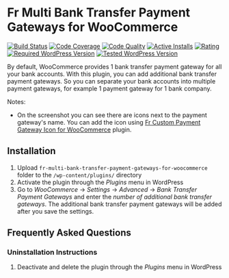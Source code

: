 # Fr Multi Bank Transfer Payment Gateways for WooCommerce #

[![Build Status](https://travis-ci.org/fahrirusliyadi/fr-multi-bank-transfer-payment-gateways-for-woocommerce.svg?branch=master)](https://travis-ci.org/fahrirusliyadi/fr-multi-bank-transfer-payment-gateways-for-woocommerce "Build Status")
[![Code Coverage](https://scrutinizer-ci.com/g/fahrirusliyadi/fr-multi-bank-transfer-payment-gateways-for-woocommerce/badges/coverage.png?b=master)](https://scrutinizer-ci.com/g/fahrirusliyadi/fr-multi-bank-transfer-payment-gateways-for-woocommerce/?branch=master "Code Coverage")
[![Code Quality](https://scrutinizer-ci.com/g/fahrirusliyadi/fr-multi-bank-transfer-payment-gateways-for-woocommerce/badges/quality-score.png?b=master)](https://scrutinizer-ci.com/g/fahrirusliyadi/fr-multi-bank-transfer-payment-gateways-for-woocommerce/?branch=master "Code Quality")
[![Active Installs](https://img.shields.io/wordpress/plugin/installs/fr-multi-bank-transfer-payment-gateways-for-woocommerce.svg)](http://wordpress.org/plugins/fr-multi-bank-transfer-payment-gateways-for-woocommerce/ "Active Installs")
[![Rating](https://img.shields.io/wordpress/plugin/stars/fr-multi-bank-transfer-payment-gateways-for-woocommerce.svg)](http://wordpress.org/plugins/fr-multi-bank-transfer-payment-gateways-for-woocommerce/ "Rating")
[![Required WordPress Version](https://img.shields.io/wordpress/plugin/wp-version/fr-multi-bank-transfer-payment-gateways-for-woocommerce.svg)](http://wordpress.org/plugins/fr-multi-bank-transfer-payment-gateways-for-woocommerce/ "Required WordPress Version")
[![Tested WordPress Version](https://img.shields.io/wordpress/plugin/tested/fr-multi-bank-transfer-payment-gateways-for-woocommerce.svg)](http://wordpress.org/plugins/fr-multi-bank-transfer-payment-gateways-for-woocommerce/ "Tested WordPress Version")

By default, WooCommerce provides 1 bank transfer payment gateway for all your bank accounts. With this plugin, you can add additional bank transfer payment gateways. So you can separate your bank accounts into multiple payment gateways, for example 1 payment gateway for 1 bank company.

Notes:
- On the screenshot you can see there are icons next to the payment gateway's name. You can add the icon using [Fr Custom Payment Gateway Icon for WooCommerce](https://wordpress.org/plugins/fr-custom-payment-gateway-icon-for-woocommerce/) plugin.

## Installation ##

1. Upload `fr-multi-bank-transfer-payment-gateways-for-woocommerce` folder to the `/wp-content/plugins/` directory
1. Activate the plugin through the *Plugins* menu in WordPress
1. Go to *WooCommerce* &rarr; *Settings* &rarr; *Advanced* &rarr; *Bank Transfer Payment Gateways* and enter the *number of additional bank transfer gateways*. The additional bank transfer payment gateways will be added after you save the settings.

## Frequently Asked Questions ##

### Uninstallation Instructions ###

1. Deactivate and delete the plugin through the *Plugins* menu in WordPress